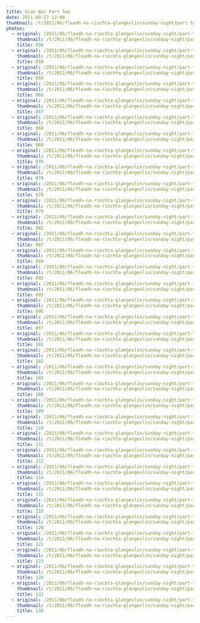 ```yaml
---
title: Glan Bar Part Two
date: 2011-06-27 12:00
thumbnail: /t/2011/06/fleadh-na-riochta-glangevlin/sunday-night/part-two-in-glan-bar/056.jpg
photos:
  - original: /2011/06/fleadh-na-riochta-glangevlin/sunday-night/part-two-in-glan-bar/056.jpg
    thumbnail: /t/2011/06/fleadh-na-riochta-glangevlin/sunday-night/part-two-in-glan-bar/056.jpg
    title: 056
  - original: /2011/06/fleadh-na-riochta-glangevlin/sunday-night/part-two-in-glan-bar/058.jpg
    thumbnail: /t/2011/06/fleadh-na-riochta-glangevlin/sunday-night/part-two-in-glan-bar/058.jpg
    title: 058
  - original: /2011/06/fleadh-na-riochta-glangevlin/sunday-night/part-two-in-glan-bar/059.jpg
    thumbnail: /t/2011/06/fleadh-na-riochta-glangevlin/sunday-night/part-two-in-glan-bar/059.jpg
    title: 059
  - original: /2011/06/fleadh-na-riochta-glangevlin/sunday-night/part-two-in-glan-bar/066.jpg
    thumbnail: /t/2011/06/fleadh-na-riochta-glangevlin/sunday-night/part-two-in-glan-bar/066.jpg
    title: 066
  - original: /2011/06/fleadh-na-riochta-glangevlin/sunday-night/part-two-in-glan-bar/067.jpg
    thumbnail: /t/2011/06/fleadh-na-riochta-glangevlin/sunday-night/part-two-in-glan-bar/067.jpg
    title: 067
  - original: /2011/06/fleadh-na-riochta-glangevlin/sunday-night/part-two-in-glan-bar/068.jpg
    thumbnail: /t/2011/06/fleadh-na-riochta-glangevlin/sunday-night/part-two-in-glan-bar/068.jpg
    title: 068
  - original: /2011/06/fleadh-na-riochta-glangevlin/sunday-night/part-two-in-glan-bar/069.jpg
    thumbnail: /t/2011/06/fleadh-na-riochta-glangevlin/sunday-night/part-two-in-glan-bar/069.jpg
    title: 069
  - original: /2011/06/fleadh-na-riochta-glangevlin/sunday-night/part-two-in-glan-bar/070.jpg
    thumbnail: /t/2011/06/fleadh-na-riochta-glangevlin/sunday-night/part-two-in-glan-bar/070.jpg
    title: 070
  - original: /2011/06/fleadh-na-riochta-glangevlin/sunday-night/part-two-in-glan-bar/074.jpg
    thumbnail: /t/2011/06/fleadh-na-riochta-glangevlin/sunday-night/part-two-in-glan-bar/074.jpg
    title: 074
  - original: /2011/06/fleadh-na-riochta-glangevlin/sunday-night/part-two-in-glan-bar/078.jpg
    thumbnail: /t/2011/06/fleadh-na-riochta-glangevlin/sunday-night/part-two-in-glan-bar/078.jpg
    title: 078
  - original: /2011/06/fleadh-na-riochta-glangevlin/sunday-night/part-two-in-glan-bar/079.jpg
    thumbnail: /t/2011/06/fleadh-na-riochta-glangevlin/sunday-night/part-two-in-glan-bar/079.jpg
    title: 079
  - original: /2011/06/fleadh-na-riochta-glangevlin/sunday-night/part-two-in-glan-bar/082.jpg
    thumbnail: /t/2011/06/fleadh-na-riochta-glangevlin/sunday-night/part-two-in-glan-bar/082.jpg
    title: 082
  - original: /2011/06/fleadh-na-riochta-glangevlin/sunday-night/part-two-in-glan-bar/087.jpg
    thumbnail: /t/2011/06/fleadh-na-riochta-glangevlin/sunday-night/part-two-in-glan-bar/087.jpg
    title: 087
  - original: /2011/06/fleadh-na-riochta-glangevlin/sunday-night/part-two-in-glan-bar/089.jpg
    thumbnail: /t/2011/06/fleadh-na-riochta-glangevlin/sunday-night/part-two-in-glan-bar/089.jpg
    title: 089
  - original: /2011/06/fleadh-na-riochta-glangevlin/sunday-night/part-two-in-glan-bar/092.jpg
    thumbnail: /t/2011/06/fleadh-na-riochta-glangevlin/sunday-night/part-two-in-glan-bar/092.jpg
    title: 092
  - original: /2011/06/fleadh-na-riochta-glangevlin/sunday-night/part-two-in-glan-bar/093.jpg
    thumbnail: /t/2011/06/fleadh-na-riochta-glangevlin/sunday-night/part-two-in-glan-bar/093.jpg
    title: 093
  - original: /2011/06/fleadh-na-riochta-glangevlin/sunday-night/part-two-in-glan-bar/096.jpg
    thumbnail: /t/2011/06/fleadh-na-riochta-glangevlin/sunday-night/part-two-in-glan-bar/096.jpg
    title: 096
  - original: /2011/06/fleadh-na-riochta-glangevlin/sunday-night/part-two-in-glan-bar/097.jpg
    thumbnail: /t/2011/06/fleadh-na-riochta-glangevlin/sunday-night/part-two-in-glan-bar/097.jpg
    title: 097
  - original: /2011/06/fleadh-na-riochta-glangevlin/sunday-night/part-two-in-glan-bar/101.jpg
    thumbnail: /t/2011/06/fleadh-na-riochta-glangevlin/sunday-night/part-two-in-glan-bar/101.jpg
    title: 101
  - original: /2011/06/fleadh-na-riochta-glangevlin/sunday-night/part-two-in-glan-bar/102.jpg
    thumbnail: /t/2011/06/fleadh-na-riochta-glangevlin/sunday-night/part-two-in-glan-bar/102.jpg
    title: 102
  - original: /2011/06/fleadh-na-riochta-glangevlin/sunday-night/part-two-in-glan-bar/103.jpg
    thumbnail: /t/2011/06/fleadh-na-riochta-glangevlin/sunday-night/part-two-in-glan-bar/103.jpg
    title: 103
  - original: /2011/06/fleadh-na-riochta-glangevlin/sunday-night/part-two-in-glan-bar/108.jpg
    thumbnail: /t/2011/06/fleadh-na-riochta-glangevlin/sunday-night/part-two-in-glan-bar/108.jpg
    title: 108
  - original: /2011/06/fleadh-na-riochta-glangevlin/sunday-night/part-two-in-glan-bar/109.jpg
    thumbnail: /t/2011/06/fleadh-na-riochta-glangevlin/sunday-night/part-two-in-glan-bar/109.jpg
    title: 109
  - original: /2011/06/fleadh-na-riochta-glangevlin/sunday-night/part-two-in-glan-bar/110.jpg
    thumbnail: /t/2011/06/fleadh-na-riochta-glangevlin/sunday-night/part-two-in-glan-bar/110.jpg
    title: 110
  - original: /2011/06/fleadh-na-riochta-glangevlin/sunday-night/part-two-in-glan-bar/111.jpg
    thumbnail: /t/2011/06/fleadh-na-riochta-glangevlin/sunday-night/part-two-in-glan-bar/111.jpg
    title: 111
  - original: /2011/06/fleadh-na-riochta-glangevlin/sunday-night/part-two-in-glan-bar/112.jpg
    thumbnail: /t/2011/06/fleadh-na-riochta-glangevlin/sunday-night/part-two-in-glan-bar/112.jpg
    title: 112
  - original: /2011/06/fleadh-na-riochta-glangevlin/sunday-night/part-two-in-glan-bar/114.jpg
    thumbnail: /t/2011/06/fleadh-na-riochta-glangevlin/sunday-night/part-two-in-glan-bar/114.jpg
    title: 114
  - original: /2011/06/fleadh-na-riochta-glangevlin/sunday-night/part-two-in-glan-bar/115.jpg
    thumbnail: /t/2011/06/fleadh-na-riochta-glangevlin/sunday-night/part-two-in-glan-bar/115.jpg
    title: 115
  - original: /2011/06/fleadh-na-riochta-glangevlin/sunday-night/part-two-in-glan-bar/118.jpg
    thumbnail: /t/2011/06/fleadh-na-riochta-glangevlin/sunday-night/part-two-in-glan-bar/118.jpg
    title: 118
  - original: /2011/06/fleadh-na-riochta-glangevlin/sunday-night/part-two-in-glan-bar/120.jpg
    thumbnail: /t/2011/06/fleadh-na-riochta-glangevlin/sunday-night/part-two-in-glan-bar/120.jpg
    title: 120
  - original: /2011/06/fleadh-na-riochta-glangevlin/sunday-night/part-two-in-glan-bar/121.jpg
    thumbnail: /t/2011/06/fleadh-na-riochta-glangevlin/sunday-night/part-two-in-glan-bar/121.jpg
    title: 121
  - original: /2011/06/fleadh-na-riochta-glangevlin/sunday-night/part-two-in-glan-bar/123.jpg
    thumbnail: /t/2011/06/fleadh-na-riochta-glangevlin/sunday-night/part-two-in-glan-bar/123.jpg
    title: 123
  - original: /2011/06/fleadh-na-riochta-glangevlin/sunday-night/part-two-in-glan-bar/129.jpg
    thumbnail: /t/2011/06/fleadh-na-riochta-glangevlin/sunday-night/part-two-in-glan-bar/129.jpg
    title: 129
  - original: /2011/06/fleadh-na-riochta-glangevlin/sunday-night/part-two-in-glan-bar/132.jpg
    thumbnail: /t/2011/06/fleadh-na-riochta-glangevlin/sunday-night/part-two-in-glan-bar/132.jpg
    title: 132
  - original: /2011/06/fleadh-na-riochta-glangevlin/sunday-night/part-two-in-glan-bar/138.jpg
    thumbnail: /t/2011/06/fleadh-na-riochta-glangevlin/sunday-night/part-two-in-glan-bar/138.jpg
    title: 138
---
```

